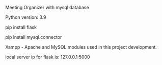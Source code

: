 Meeting Organizer with mysql database

Python version: 3.9

pip install flask

pip install mysql.connector

Xampp - Apache and MySQL modules used in this project development.

local server ip for flask is: 127.0.0.1:5000
